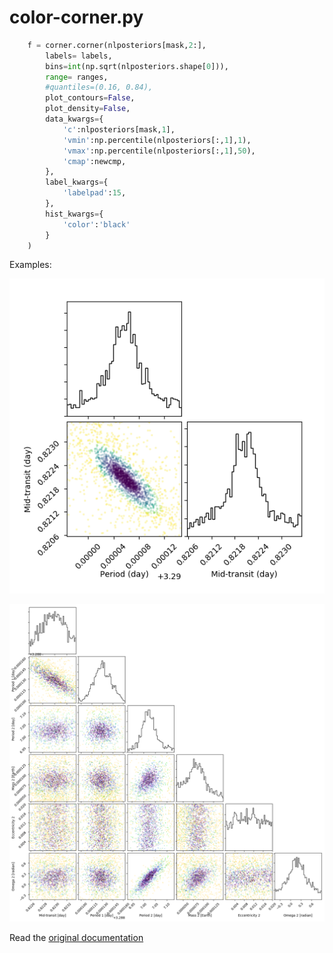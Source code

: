 color-corner.py
=========

```python
    f = corner.corner(nlposteriors[mask,2:], 
        labels= labels,
        bins=int(np.sqrt(nlposteriors.shape[0])), 
        range= ranges,
        #quantiles=(0.16, 0.84),
        plot_contours=False,
        plot_density=False,
        data_kwargs={
            'c':nlposteriors[mask,1],
            'vmin':np.percentile(nlposteriors[:,1],1),
            'vmax':np.percentile(nlposteriors[:,1],50),
            'cmap':newcmp,
        },
        label_kwargs={
            'labelpad':15,
        },
        hist_kwargs={
            'color':'black'
        }
    )
```

Examples:

![](color_posterior1.png)

![](color_posterior2.png)

Read the [original documentation](http://corner.readthedocs.io/)
